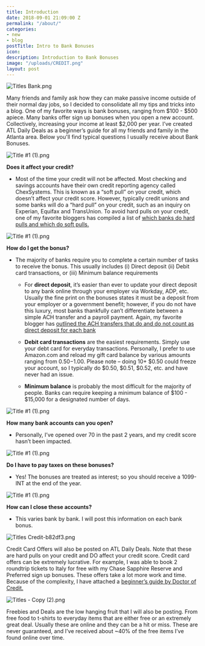 ```yaml
---
title: Introduction
date: 2018-09-01 21:09:00 Z
permalink: "/about/"
categories:
- new
- blog
postTitle: Intro to Bank Bonuses
icon: 
description: Introduction to Bank Bonuses
image: "/uploads/CREDIT.png"
layout: post
---
```


![Titles Bank.png](/uploads/Titles%20Bank.png)

Many friends and family ask how they can make passive income outside of their normal day jobs, so I decided to consolidate all my tips and tricks into a blog. One of my favorite ways is bank bonuses, ranging from $100 - $500 apiece. Many banks offer sign up bonuses when you open a new account. Collectively, increasing your income at least $2,000 per year. I’ve created ATL Daily Deals as a beginner’s guide for all my friends and family in the Atlanta area. Below you'll find typical questions I usually receive about Bank Bonuses.

![Title #1 (1).png](/uploads/Title%20%231%20(1).png)

**Does it affect your credit?**

* Most of the time your credit will not be affected. Most checking and savings accounts have their own credit reporting agency called ChexSystems. This is known as a “soft pull” on your credit, which doesn’t affect your credit score. However, typically credit unions and some banks will do a “hard pull” on your credit, such as an inquiry on Experian, Equifax and TransUnion. To avoid hard pulls on your credit, one of my favorite bloggers has compiled a list of [which banks do hard pulls and which do soft pulls.](https://www.doctorofcredit.com/bank-accounts/is-opening-a-bank-account-a-soft-or-hard-pull/)

![Title #1 (1).png](/uploads/Title%20%231%20(1).png)

**How do I get the bonus?**

* The majority of banks require you to complete a certain number of tasks to receive the bonus. This usually includes (i) Direct deposit (ii) Debit card transactions, or (iii) Minimum balance requirements

  * For **direct deposit**, it’s easier than ever to update your direct deposit to any bank online through your employer via Workday, ADP, etc. Usually the fine print on the bonuses states it must be a deposit from your employer or a government benefit; however, if you do not have this luxury, most banks thankfully can’t differentiate between a simple ACH transfer and a payroll payment. Again, my favorite blogger has [outlined the ACH transfers that do and do not count as direct deposit for each bank](https://www.doctorofcredit.com/knowledge-base/list-methods-banks-count-direct-deposits/)

  * **Debit card transactions** are the easiest requirements. Simply use your debt card for everyday transactions. Personally, I prefer to use Amazon.com and reload my gift card balance by various amounts ranging from $0.50-$1.00. Please note – doing 10\+ $0.50 could freeze your account, so I typically do $0.50, $0.51, $0.52, etc. and have never had an issue.

  * **Minimum balance** is probably the most difficult for the majority of people. Banks can require keeping a minimum balance of $100 - $15,000 for a designated number of days.

![Title #1 (1).png](/uploads/Title%20%231%20(1).png)

**How many bank accounts can you open?**

* Personally, I’ve opened over 70 in the past 2 years, and my credit score hasn’t been impacted.

![Title #1 (1).png](/uploads/Title%20%231%20(1).png)

**Do I have to pay taxes on these bonuses?**

* Yes! The bonuses are treated as interest; so you should receive a 1099-INT at the end of the year.

![Title #1 (1).png](/uploads/Title%20%231%20(1).png)

**How can I close these accounts?**

* This varies bank by bank. I will post this information on each bank bonus.

![Titles Credit-b82df3.png](/uploads/Titles%20Credit-b82df3.png)

Credit Card Offers will also be posted on ATL Daily Deals. Note that these are hard pulls on your credit and DO affect your credit score. Credit card offers can be extremely lucrative. For example, I was able to book 2 roundtrip tickets to Italy for free with my Chase Sapphire Reserve and Preferred sign up bonuses. These offers take a lot more work and time. Because of the complexity, I have attached a [beginner’s guide by Doctor of Credit.](https://www.doctorofcredit.com/credit-card-reference-pages/)

![Titles - Copy (2).png](/uploads/Titles%20-%20Copy%20(2).png)

Freebies and Deals are the low hanging fruit that I will also be posting. From free food to t-shirts to everyday items that are either free or an extremely great deal. Usually these are online and they can be a hit or miss. These are never guaranteed, and I’ve received about \~40% of the free items I’ve found online over time.
